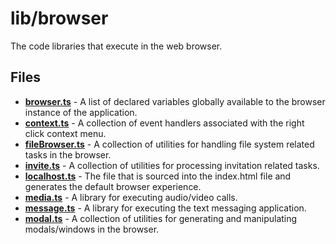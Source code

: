 # lib/browser
The code libraries that execute in the web browser.

## Files
<!-- Do not edit below this line.  Contents dynamically populated. -->

* **[browser.ts](browser.ts)**         - A list of declared variables globally available to the browser instance of the application.
* **[context.ts](context.ts)**         - A collection of event handlers associated with the right click context menu.
* **[fileBrowser.ts](fileBrowser.ts)** - A collection of utilities for handling file system related tasks in the browser.
* **[invite.ts](invite.ts)**           - A collection of utilities for processing invitation related tasks.
* **[localhost.ts](localhost.ts)**     - The file that is sourced into the index.html file and generates the default browser experience.
* **[media.ts](media.ts)**             - A library for executing audio/video calls.
* **[message.ts](message.ts)**         - A library for executing the text messaging application.
* **[modal.ts](modal.ts)**             - A collection of utilities for generating and manipulating modals/windows in the browser.